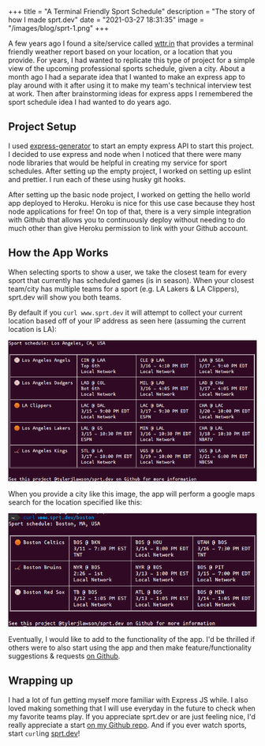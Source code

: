 +++
title = "A Terminal Friendly Sport Schedule"
description = "The story of how I made sprt.dev"
date = "2021-03-27 18:31:35"
image = "/images/blog/sprt-1.png"
+++

A few years ago I found a site/service called [wttr.in](https://wttr.in) that provides a terminal friendly weather report based on your location, or a location that you provide. For years, I had wanted to replicate this type of project for a simple view of the upcoming professional sports schedule, given a city. About a month ago I had a separate idea that I wanted to make an express app to play around with it after using it to make my team's technical interview test at work. Then after brainstorming ideas for express apps I remembered the sport schedule idea I had wanted to do years ago.

## Project Setup

I used [express-generator](https://expressjs.com/en/starter/generator.html) to start an empty express API to start this project. I decided to use express and node when I noticed that there were many node libraries that would be helpful in creating my service for sport schedules. After setting up the empty project, I worked on setting up eslint and prettier. I run each of these using husky git hooks.

After setting up the basic node project, I worked on getting the hello world app deployed to Heroku. Heroku is nice for this use case because they host node applications for free! On top of that, there is a very simple integration with Github that allows you to continuously deploy without needing to do much other than give Heroku permission to link with your Github account.

## How the App Works

When selecting sports to show a user, we take the closest team for every sport that currently has scheduled games (is in season). When your closest team/city has multiple teams for a sport (e.g. LA Lakers & LA Clippers), sprt.dev will show you both teams.

By default if you `curl www.sprt.dev` it will attempt to collect your current location based off of your IP address as seen here (assuming the current location is LA):

![default curl www.sprt.dev result](/images/blog/sprt-2.png)

When you provide a city like this image, the app will perform a google maps search for the location specified like this:

![curl www.sprt.dev/boston result](/images/blog/sprt-1.png)

Eventually, I would like to add to the functionality of the app. I'd be thrilled if others were to also start using the app and then make feature/functionality suggestions & requests [on Github](https://github.com/tylerjlawson/sprt.dev/issues).

## Wrapping up

I had a lot of fun getting myself more familiar with Express JS while. I also loved making something that I will use everyday in the future to check when my favorite teams play. If you appreciate sprt.dev or are just feeling nice, I'd really appreciate a start [on my Github repo](https://github.com/tylerjlawson/sprt.dev). And if you ever watch sports, start `curl`ing [sprt.dev](https://sprt.dev)!
